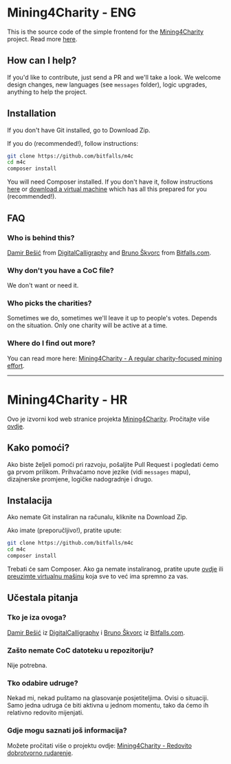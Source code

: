 # Mining4Charity - ENG

This is the source code of the simple frontend for the [Mining4Charity](http://www.mining4charity.eu) project. Read more [here][charityposten].

## How can I help?

If you'd like to contribute, just send a PR and we'll take a look. We welcome design changes, new languages (see `messages` folder), logic upgrades, anything to help the project.

## Installation

If you don't have Git installed, go to Download Zip. 

If you do (recommended!), follow instructions:

```bash
git clone https://github.com/bitfalls/m4c
cd m4c
composer install
```

You will need Composer installed. If you don't have it, follow instructions [here](https://getcomposer.org/doc/00-intro.md) or [download a virtual machine](http://www.sitepoint.com/re-introducing-vagrant-right-way-start-php/) which has all this prepared for you (recommended!).

## FAQ

### Who is behind this?


[Damir Bešić](https://www.linkedin.com/in/damirbesic/) from [DigitalCalligraphy](http://digitalcalligraphy.hr/) and [Bruno Škvorc](http://linkedin.bitfalls.com) from [Bitfalls.com](https://bitfalls.com).
### Why don't you have a CoC file?

We don't want or need it.

### Who picks the charities?

Sometimes we do, sometimes we'll leave it up to people's votes. Depends on the situation. Only one charity will be active at a time.

### Where do I find out more?

You can read more here: [Mining4Charity - A regular charity-focused mining effort][charityposten].

---

# Mining4Charity - HR

Ovo je izvorni kod web stranice projekta [Mining4Charity](http://www.mining4charity.eu). Pročitajte više [ovdje][charityposthr].

## Kako pomoći?

Ako biste željeli pomoći pri razvoju, pošaljite Pull Request i pogledati ćemo ga prvom prilikom. Prihvaćamo nove jezike (vidi `messages` mapu), dizajnerske promjene, logičke nadogradnje i drugo.

## Instalacija

Ako nemate Git instaliran na računalu, kliknite na Download Zip. 

Ako imate (preporučljivo!), pratite upute:

```bash
git clone https://github.com/bitfalls/m4c
cd m4c
composer install
```

Trebati će sam Composer. Ako ga nemate instaliranog, pratite upute 
 [ovdje](https://getcomposer.org/doc/00-intro.md) ili [preuzimte virtualnu mašinu](http://www.sitepoint.com/re-introducing-vagrant-right-way-start-php/) koja sve to već ima spremno za vas.

## Učestala pitanja

### Tko je iza ovoga?

[Damir Bešić](https://www.linkedin.com/in/damirbesic/) iz [DigitalCalligraphy](http://digitalcalligraphy.hr/) i [Bruno Škvorc](http://linkedin.bitfalls.com) iz [Bitfalls.com](https://bitfalls.com).

### Zašto nemate CoC datoteku u repozitoriju?

Nije potrebna.

### Tko odabire udruge?

Nekad mi, nekad puštamo na glasovanje posjetiteljima. Ovisi o situaciji. Samo jedna udruga će biti aktivna u jednom momentu, tako da ćemo ih relativno redovito mijenjati.

### Gdje mogu saznati još informacija?

Možete pročitati više o projektu ovdje: [Mining4Charity - Redovito dobrotvorno rudarenje][charityposthr].

[charityposthr]: https://bitfalls.com/hr/mining-cryptocurrency-charity
[charityposten]: https://bitfalls.com/mining-cryptocurrency-charity